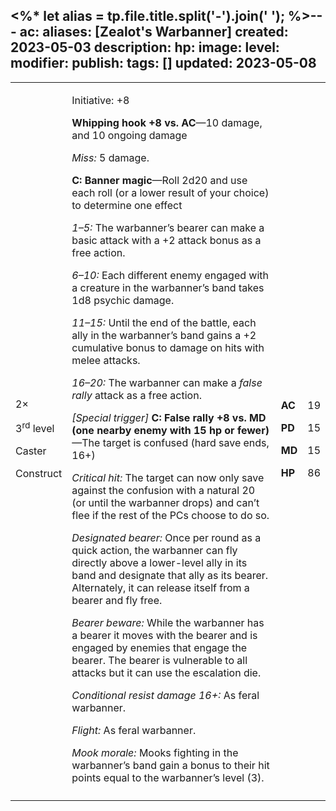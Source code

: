 <%* let alias = tp.file.title.split('-').join(' '); %>---
ac: 
aliases: [Zealot's Warbanner]
created: 2023-05-03
description: 
hp: 
image: 
level: 
modifier: 
publish: 
tags: []
updated: 2023-05-08
---


<table>
<colgroup>
<col style="width: 16%" />
<col style="width: 72%" />
<col style="width: 5%" />
<col style="width: 5%" />
</colgroup>
<tbody>
<tr class="odd">
<td><p>2×</p>
<p>3<sup>rd</sup> level</p>
<p>Caster</p>
<p>Construct</p></td>
<td><p>Initiative: +8</p>
<p><strong>Whipping hook +8 vs. AC</strong>—10 damage, and 10 ongoing
damage</p>
<p><em>Miss:</em> 5 damage.</p>
<p><strong>C: Banner magic</strong>—Roll 2d20 and use each roll (or a
lower result of your choice) to determine one effect</p>
<p><em>1–5:</em> The warbanner’s bearer can make a basic attack with a
+2 attack bonus as a free action.</p>
<p><em>6–10:</em> Each different enemy engaged with a creature in the
warbanner’s band takes 1d8 psychic damage.</p>
<p><em>11–15:</em> Until the end of the battle, each ally in the
warbanner’s band gains a +2 cumulative bonus to damage on hits with
melee attacks.</p>
<p><em>16–20:</em> The warbanner can make a <em>false rally</em> attack
as a free action.</p>
<p><em>[Special trigger]</em> <strong>C: False rally +8 vs. MD (one
nearby enemy with 15 hp or fewer)</strong>—The target is confused (hard
save ends, 16+)</p>
<p><em>Critical hit:</em> The target can now only save against the
confusion with a natural 20 (or until the warbanner drops) and can’t
flee if the rest of the PCs choose to do so.</p>
<p><em>Designated bearer:</em> Once per round as a quick action, the
warbanner can fly directly above a lower-level ally in its band and
designate that ally as its bearer. Alternately, it can release itself
from a bearer and fly free.</p>
<p><em>Bearer beware:</em> While the warbanner has a bearer it moves
with the bearer and is engaged by enemies that engage the bearer. The
bearer is vulnerable to all attacks but it can use the escalation
die.</p>
<p><em>Conditional resist damage 16+:</em> As feral warbanner.</p>
<p><em>Flight:</em> As feral warbanner.</p>
<p><em>Mook morale:</em> Mooks fighting in the warbanner’s band gain a
bonus to their hit points equal to the warbanner’s level (3).</p></td>
<td><p><strong>AC</strong></p>
<p><strong>PD</strong></p>
<p><strong>MD</strong></p>
<p><strong>HP</strong></p></td>
<td><p>19</p>
<p>15</p>
<p>15</p>
<p>86</p></td>
</tr>
<tr class="even">
<td></td>
<td></td>
<td></td>
<td></td>
</tr>
</tbody>
</table>

